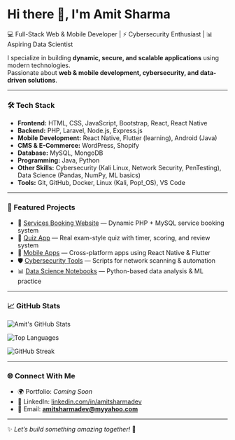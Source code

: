 # Hi there 👋, I'm Amit Sharma  

💻 Full-Stack Web & Mobile Developer | ⚡ Cybersecurity Enthusiast | 📊 Aspiring Data Scientist  

I specialize in building **dynamic, secure, and scalable applications** using modern technologies.  
Passionate about **web & mobile development, cybersecurity, and data-driven solutions**.  

---

### 🛠️ Tech Stack  

- **Frontend:** HTML, CSS, JavaScript, Bootstrap, React, React Native  
- **Backend:** PHP, Laravel, Node.js, Express.js  
- **Mobile Development:** React Native, Flutter (learning), Android (Java)  
- **CMS & E-Commerce:** WordPress, Shopify  
- **Database:** MySQL, MongoDB  
- **Programming:** Java, Python  
- **Other Skills:** Cybersecurity (Kali Linux, Network Security, PenTesting), Data Science (Pandas, NumPy, ML basics)  
- **Tools:** Git, GitHub, Docker, Linux (Kali, Pop!_OS), VS Code  

---

### 🚀 Featured Projects  

- 🧹 [Services Booking Website](#) — Dynamic PHP + MySQL service booking system  
- 📝 [Quiz App](#) — Real exam-style quiz with timer, scoring, and review system  
- 📱 [Mobile Apps](#) — Cross-platform apps using React Native & Flutter  
- 🛡 [Cybersecurity Tools](#) — Scripts for network scanning & automation  
- 📊 [Data Science Notebooks](#) — Python-based data analysis & ML practice  

---

### 📈 GitHub Stats  

![Amit's GitHub Stats](https://github-readme-stats.vercel.app/api?username=YOUR_USERNAME&show_icons=true&theme=radical)  

![Top Languages](https://github-readme-stats.vercel.app/api/top-langs/?username=YOUR_USERNAME&layout=compact&theme=radical)  

![GitHub Streak](https://github-readme-streak-stats.herokuapp.com/?user=YOUR_USERNAME&theme=radical)  

---

### 🌐 Connect With Me  

- 🌍 Portfolio: *Coming Soon*  
- 💼 LinkedIn: [linkedin.com/in/amitsharmadev](https://linkedin.com/in/amitsharmadev)  
- 📧 Email: **amitsharmadev@myyahoo.com**  

---
✨ *Let’s build something amazing together!* 🚀  
